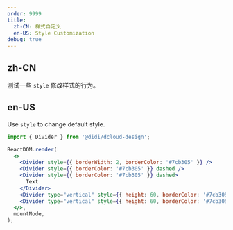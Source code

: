 ```yaml
---
order: 9999
title:
  zh-CN: 样式自定义
  en-US: Style Customization
debug: true
---
```


## zh-CN

测试一些 `style` 修改样式的行为。

## en-US

Use `style` to change default style.

```jsx
import { Divider } from '@didi/dcloud-design';

ReactDOM.render(
  <>
    <Divider style={{ borderWidth: 2, borderColor: '#7cb305' }} />
    <Divider style={{ borderColor: '#7cb305' }} dashed />
    <Divider style={{ borderColor: '#7cb305' }} dashed>
      Text
    </Divider>
    <Divider type="vertical" style={{ height: 60, borderColor: '#7cb305' }} />
    <Divider type="vertical" style={{ height: 60, borderColor: '#7cb305' }} dashed />
  </>,
  mountNode,
);
```
